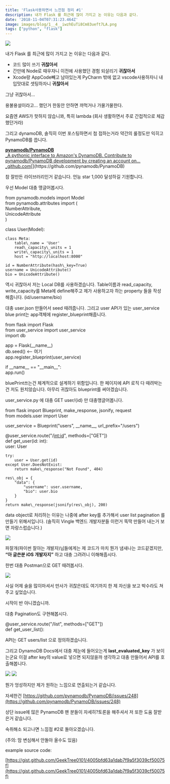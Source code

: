 ```yaml
---
title: 'Flask사용하면서 느낀점 정리 #1'
description: 내가 Flask 를 최근에 많이 가지고 논 이유는 다음과 같다.
date: '2018-11-04T07:31:23.464Z'
image: images/blog/1__4__iwzhEuTi8Cm83ueft7LA.png
tags: ["python", "flask"]
---
```


![](/images/blog/1__4__iwzhEuTi8Cm83ueft7LA.png)

내가 Flask 를 최근에 많이 가지고 논 이유는 다음과 같다.

*   코드 많이 쓰기 **귀찮아서**
*   간만에 Node로 때우자니 이전에 사용했던 경험 되살리기 **귀찮아서**
*   Xcode랑 AppCode빼고 남아있는게 PyCharm 밖에 없고 vscode사용하자니 내 입맛대로 셋팅하자니 **귀찮아서**

그냥 귀찮아서…

용불용설이라고… 했던거 한동안 안하면 까먹거나 가물가물한다.

요즘엔 AWS가 핫하지 않습니꽈, 특히 lambda (회사 생활하면서 주로 간접적으로 체감했던거라)

그리고 dynamoDB, 솔직히 이번 포스팅하면서 첨 접하는거라 약간의 룰정도만 익히고 PynamoDB를 씁니다.

[**pynamodb/PynamoDB**  
_A pythonic interface to Amazon's DynamoDB. Contribute to pynamodb/PynamoDB development by creating an account on…_github.com](https://github.com/pynamodb/PynamoDB "https://github.com/pynamodb/PynamoDB")[](https://github.com/pynamodb/PynamoDB)

참 잘만든 라이브러리인거 같습니다. 언능 star 1,000 달성하길 기원합니다.

우선 Model 대충 맹글어봅시다.

from pynamodb.models import Model  
from pynamodb.attributes import (  
    NumberAttribute,  
    UnicodeAttribute  
)  
  
class User(Model):  
  
    class Meta:  
        table\_name = 'User'  
        read\_capacity\_units = 1  
        write\_capacity\_units = 1  
        host = "http://localhost:8000"  
  
    id = NumberAttribute(hash\_key=True)  
    username = UnicodeAttribute()  
    bio = UnicodeAttribute()

역시 귀찮아서 저는 Local DB를 사용하겠습니다. Table이름과 read\_capacity, write\_capacity를 Meta에 define해주고 제가 사용하고자 하는 property 들을 작성해줍니다. (id/username/bio)

대충 user.json 만들어서 seed 때려줍니다. 그리고 user API가 있는 user\_service blue print는 app객체에 register\_blueprint해줍니다.

from flask import Flask  
from user\_service import user\_service  
import db  
  
app = Flask(\_\_name\_\_)  
db.seed() <-- 여기  
app.register\_blueprint(user\_service)  
  
  
if \_\_name\_\_ == "\_\_main\_\_":  
    app.run()

bluePrint쓰는건 체계적으로 설계하기 위함입니다. 한 페이지에 API 로직 다 때려박는건 저도 원치않습니다. 아무리 귀찮아도 blueprint를 써야겠습니다.

user\_service.py 에 대충 GET user/{id} 만 대충맹글어봅니다.

from flask import Blueprint, make\_response, jsonify, request  
from models.user import User  
  
user\_service = Blueprint("users", \_\_name\_\_, url\_prefix="/users")  
  
  
@user\_service.route("/<int:id>", methods=\["GET"\])  
def get\_user(id: int):  
    user: User  
  
    try:  
        user = User.get(id)  
    except User.DoesNotExist:  
        return make\_response("Not Found", 404)  
  
    res\_obj = {  
        "data": {  
            "username": user.username,  
            "bio": user.bio  
        }  
    }  
    return make\_response(jsonify(res\_obj), 200)

data object로 처리하는 이유는 나중에 after key를 추가해서 user list pagination 를 만들기 위해서입니다. (솔직히 Vingle 백엔드 개발자분들 이런거 뚝딱 만들어 내는거 보면 자랑스럽습니다.)

![](/images/blog/1__tngd1yo__NW9mOoAIpEneRg.jpeg)

파잘개(파이썬 잘아는 개발자)님들에게는 제 코드가 마치 뭔가 냄새나는 코드같겠지만, **“아 글쓴분 iOS 개발자지”** 하고 대충 그려려니 이해해줍시다.

한번 대충 Postman으로 GET 때려봅시다.

![](/images/blog/1__6YQZyoMvkp__NXnb14N__7KA.png)

사실 어제 술을 많이마셔서 만사가 귀찮은데도 여기까지 한 제 자신을 보고 박수라도 쳐주고 싶었습니다.

시작이 반 아니겠습니까.

대충 Pagination도 구현해봅시다.

@user\_service.route("/list", methods=\["GET"\])  
def get\_user\_list():

API는 GET users/list 으로 정의하겠습니다.

그리고 DynamoDB Docs에서 대충 제눈에 들어오는게 **last\_evaluated\_key** 가 보이는군요 이걸 after key의 value로 넣으면 되지않을까 생각하고 대충 만들어서 API를 호출해봅니다.

![](/images/blog/1__ENgP4z2l6yHyelXRzm____Uw.png)
![](/images/blog/1__zRbZRuyMoxKdD72BP43crg.png)

뭔가 엉성하지만 제가 원하는 느낌으로 연출되는거 같습니다.

자세한건 [https://github.com/pynamodb/PynamoDB/issues/248](https://github.com/pynamodb/PynamoDB/issues/248)

상단 issue에 많은 PynamoDB 팬 분들이 자세히?토론을 해주셔서 저 또한 도움 잘받은거 같습니다.

숙취해소 되고나면 느낌점 #2로 돌아오겠습니다.

(주의: 맘 변심해서 안돌아 올수도 있음)

example source code:

[https://gist.github.com/GeekTree0101/4005bfd63a1dab7f9a5f3039cf50075f](https://gist.github.com/GeekTree0101/4005bfd63a1dab7f9a5f3039cf50075f)